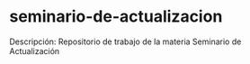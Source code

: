 # seminario-de-actualizacion
Descripción: Repositorio de trabajo de la materia Seminario de Actualización
